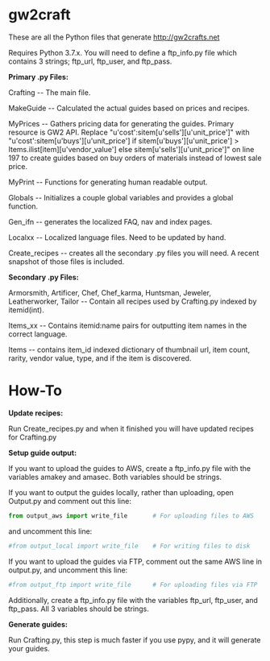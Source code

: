 gw2craft
========

These are all the Python files that generate http://gw2crafts.net

Requires Python 3.7.x.  You will need to define a ftp_info.py file which contains 3 strings; ftp_url, ftp_user, and ftp_pass.


**Primary .py Files:**

Crafting -- The main file.

MakeGuide -- Calculated the actual guides based on prices and recipes.

MyPrices -- Gathers pricing data for generating the guides.  Primary resource is GW2 API.  Replace "u'cost':sitem[u'sells'][u'unit_price']" with "u'cost':sitem[u'buys'][u'unit_price'] if sitem[u'buys'][u'unit_price'] > Items.ilist[item][u'vendor_value'] else sitem[u'sells'][u'unit_price']" on line 197 to create guides based on buy orders of materials instead of lowest sale price.

MyPrint -- Functions for generating human readable output.

Globals -- Initializes a couple global variables and provides a global function.

Gen_ifn -- generates the localized FAQ, nav and index pages.

Localxx -- Localized language files.  Need to be updated by hand.

Create_recipes -- creates all the secondary .py files you will need.  A recent snapshot of those files is included.

**Secondary .py Files:**

Armorsmith, Artificer, Chef, Chef_karma, Huntsman, Jeweler, Leatherworker, Tailor -- Contain all recipes used by Crafting.py indexed by itemid(int).

Items_xx -- Contains itemid:name pairs for outputting item names in the correct language.

Items -- contains item_id indexed dictionary of thumbnail url, item count, rarity, vendor value, type, and if the item is discovered.

How-To
======

**Update recipes:**

Run Create_recipes.py and when it finished you will have updated recipes for Crafting.py

**Setup guide output:**

If you want to upload the guides to AWS, create a ftp_info.py file with the variables amakey and amasec.  Both variables should be strings.

If you want to output the guides locally, rather than uploading, open Output.py and comment out this line:
```python
from output_aws import write_file		# For uploading files to AWS
```

and uncomment this line:
```python
#from output_local import write_file	# For writing files to disk
```

If you want to upload the guides via FTP, comment out the same AWS line in output.py, and uncomment this line:
```python
#from output_ftp import write_file		# For uploading files via FTP
```
Additionally, create a ftp_info.py file with the variables ftp_url, ftp_user, and ftp_pass.  All 3 variables should be strings.

**Generate guides:**

Run Crafting.py, this step is much faster if you use pypy, and it will generate your guides.
